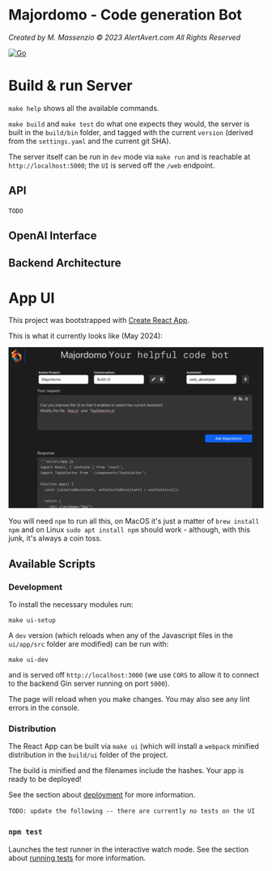 # Majordomo - Code generation Bot
*Created by M. Massenzio &copy; 2023 AlertAvert.com All Rights Reserved*

[![Go](https://github.com/alertavert/majordomo/actions/workflows/test.yml/badge.svg?branch=main)](https://github.com/alertavert/majordomo/actions/workflows/test.yml)

# Build & run Server

`make help` shows all the available commands.

`make build` and `make test` do what one expects they would, the server is built in the `build/bin` folder, and tagged with the current `version` (derived from the `settings.yaml` and the current git SHA).

The server itself can be run in `dev` mode via `make run` and is reachable at `http://localhost:5000`; the `UI` is served off the `/web` endpoint.

## API

`TODO`

## OpenAI Interface

## Backend Architecture

# App UI

This project was bootstrapped with [Create React App](https://github.com/facebook/create-react-app).

This is what it currently looks like (May 2024):

![Majordomo](./docs/images/majordomo.png)

You will need `npm` to run all this, on MacOS it's just a matter of `brew install npm` and on Linux `sudo apt install npm` should work - although, with this junk, it's always a coin toss.

## Available Scripts

### Development

To install the necessary modules run:

```shell
make ui-setup
```


A `dev` version (which reloads when any of the Javascript files in the `ui/app/src` folder are modified) can be run with:

```
make ui-dev
```
and is served off `http://localhost:3000` (we use `CORS` to allow it to connect to the backend Gin server running on port `5000`).

The page will reload when you make changes.
You may also see any lint errors in the console.

### Distribution

The React App can be built via `make ui` (which will install a `webpack` minified distribution in the `build/ui` folder of the project.

The build is minified and the filenames include the hashes.
Your app is ready to be deployed!

See the section about [deployment](https://facebook.github.io/create-react-app/docs/deployment) for more information.

`TODO: update the following -- there are currently no tests on the UI`

### `npm test`

Launches the test runner in the interactive watch mode.
See the section about [running tests](https://facebook.github.io/create-react-app/docs/running-tests) for more information.
